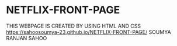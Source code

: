 # NETFLIX-FRONT-PAGE
THIS WEBPAGE IS CREATED BY USING HTML AND CSS
https://sahoosoumya-23.github.io/NETFLIX-FRONT-PAGE/
SOUMYA RANJAN SAHOO
